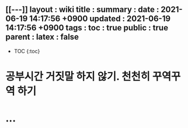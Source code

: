 [[---]]
layout  : wiki
title   : 
summary : 
date    : 2021-06-19 14:17:56 +0900
updated : 2021-06-19 14:17:56 +0900
tags    : 
toc     : true
public  : true
parent  : 
latex   : false
---
* TOC
{:toc}

# 공부시간 거짓말 하지 않기. 천천히 꾸역꾸역 하기 
# ...
